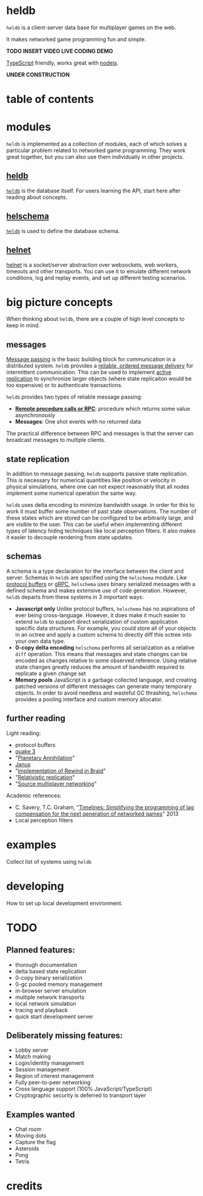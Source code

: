 heldb
=====
`heldb` is a client-server data base for multiplayer games on the web.

It makes networked game programming fun and simple.

**TODO INSERT VIDEO LIVE CODING DEMO**

[TypeScript](https://www.typescriptlang.org/) friendly, works great with [nodejs](https://nodejs.org).

**UNDER CONSTRUCTION**

# table of contents

# modules #
`heldb` is implemented as a collection of modules, each of which solves a particular problem related to networked game programming.  They work great together, but you can also use them individually in other projects.

## [heldb](https://github.com/mikolalysenko/heldb/tree/master/heldb)
[`heldb`](https://github.com/mikolalysenko/heldb/tree/master/heldb) is the database itself.  For users learning the API, start here after reading about concepts.

## [helschema](https://github.com/mikolalysenko/heldb/tree/master/helschema)
[`heldb`](https://github.com/mikolalysenko/heldb/tree/master/heldb) is used to define the database schema.

## [helnet](https://github.com/mikolalysenko/heldb/tree/master/helnet)
[helnet](https://github.com/mikolalysenko/heldb/tree/master/helnet) is a socket/server abstraction over websockets, web workers, timeouts and other transports.  You can use it to emulate different network conditions, log and replay events, and set up different testing scenarios.

# big picture concepts #
When thinking about `heldb`, there are a couple of high level concepts to keep in mind.

## messages ##
[Message passing](FIXME) is the basic building block for communication in a distributed system.  `heldb` provides a [reliable, ordered message delivery](FIXME) for intermittent communication.  This can be used to implement [active replication](FIXME) to synchronize larger objects (where state replicaiton would be too expensive) or to authenticate transactions.

`heldb` provides two types of reliable message passing:

* **[Remote procedure calls or RPC](FIXME)**: procedure which returns some value asynchronously
* **Messages**: One shot events with no returned data

The practical difference between RPC and messages is that the server can broadcast messages to multiple clients.

## state replication ##
In addition to message passing, `heldb` supports passive state replication.  This is necessary for numerical quantities like position or velocity in physical simulations, where one can not expect reasonably that all nodes implement some numerical operation the same way.  

`heldb` uses delta encoding to minimize bandwidth usage.  In order for this to work it must buffer some number of past state observations.  The number of these states which are stored can be configured to be arbitrarily large, and are visible to the user.  This can be useful when implementing different types of latency hiding techniques like local perception filters.  It also makes it easier to decouple rendering from state updates.


## schemas ##
A schema is a type declaration for the interface between the client and server. Schemas in `heldb` are specified using the `helschema` module.  Like [protocol buffers](FIXME) or [gRPC](FIXME), `helschema` uses binary serialized messages with a defined schema and makes extensive use of code generation. However, `heldb` departs from these systems in 3 important ways:

* **Javascript only** Unlike protocol buffers, `helschema` has no aspirations of ever being cross-language.  However, it does make it much easier to extend `heldb` to support direct serialization of custom application specific data structures.  For example, you could store all of your objects in an octree and apply a custom schema to directly diff this octree into your own data type.
* **0-copy delta encoding** `helschema` performs all serialization as a relative `diff` operation.  This means that messages and state changes can be encoded as changes relative to some observed reference.  Using relative state changes greatly reduces the amount of bandwidth required to replicate a given change set
* **Memory pools** JavaScript is a garbage collected language, and creating patched versions of different messages can generate many temporary objects.  In order to avoid needless and wasteful GC thrashing, `helschema` provides a pooling interface and custom memory allocator.

## further reading ##

Light reading:

* protocol buffers
* [quake 3](http://fabiensanglard.net/quake3/network.php)
* "[Planetary Annihilation](https://blog.forrestthewoods.com/the-tech-of-planetary-annihilation-chronocam-292e3d6b169a)"
* [Janus](http://equis.cs.queensu.ca/wiki/index.php/Janus)
* "[Implementation of Rewind in Braid](https://www.youtube.com/watch?v=8dinUbg2h70)"
* "[Relativistic replication](https://mikolalysenko.github.io/nodeconfeu2014-slides/index.html#/)"
* "[Source multiplayer networking](https://developer.valvesoftware.com/wiki/Source_Multiplayer_Networking)"

Academic references:

* C. Savery, T.C. Graham, "[Timelines: Simplifying the programming of lag compensation for the next generation of networked games](https://link.springer.com/article/10.1007/s00530-012-0271-3)" 2013
* Local perception filters

# examples #

Collect list of systems using `heldb`

# developing

How to set up local development environment.

# TODO

## Planned features:

* thorough documentation
* delta based state replication
* 0-copy binary serialization
* 0-gc pooled memory management
* in-browser server emulation
* multiple network transports
* local network simulation
* tracing and playback
* quick start development server

## Deliberately missing features:

* Lobby server
* Match making
* Login/identity management
* Session management
* Region of interest management
* Fully peer-to-peer networking
* Cross language support (100% JavaScript/TypeScript)
* Cryptographic security is deferred to transport layer

## Examples wanted

* Chat room
* Moving dots
* Capture the flag
* Asteroids
* Pong
* Tetris

# credits
